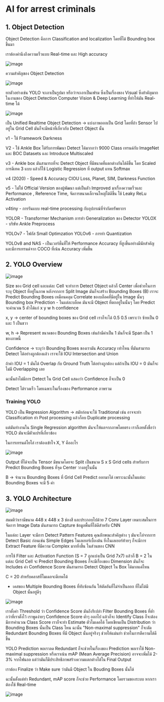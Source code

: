 # AI for arrest criminals


## 1. Object Detection

Object Detection คือการ Classification and localization โดยที่ได้ Bounding box ขึ้นมา

เราต้องคำนึงถึงความเร็วแบบ Real-time และ High accuracy

![image](https://github.com/user-attachments/assets/bd5012c8-40b8-45e7-a6f5-d84418b97984)

ความสำคัญของ Object Detection

![image](https://github.com/user-attachments/assets/5fc29574-51fb-408c-a213-7a8d8354ef2c)

ยกตัวอย่างเช่น YOLO จะเอาเป็นรูปมา หรือว่าจะเอาเป็นเฟรม ซึ่งเป็นเรื่องของ Visual ซึ่งสำคัญมากในงานของ Object Detection
Computer Vision & Deep Learning ที่ทำให้มัน Real-time ได้

![image](https://github.com/user-attachments/assets/b8ea4d8e-e9c9-4f2b-b625-682413081410)

เป็น Unified Realtime Object Detection -> แบ่งภาพออกเป็น Grid โดยที่ถ้า Sensor ไปอยู่ใน Grid Cell มันก็จะมีหน้าที่เกี่ยวกับ Detect Object นั้น

v1 - ใช้ Framework Darkness

V2 - ใช้ Ankle Box ได้รับการพัฒนา Detect ได้มากกว่า 9000 Class เทรนด์กับ ImageNet และ BOC Datasets และ Introduce Multiscaled

v3 - Ankle box มันสามารถที่จะ Detect Object ที่มีขนาดที่แตกต่างกันได้ดีขึ้น โดย Scaled การดีเทค 3 แบบ แล้วก็ใช้ Logistic Regression ที่ output แทน Softmax

v4 (2020) - Speed & Accuracy CIOU Loss, Planet, SIM, Darkness Function

v5 - ไม่ใช่ Official Version ของผู้พัฒนา แต่เป็นตัว Improved มาเรื่องความเร็วและ Performance , Reference Time, จัดการขนาดเล็กจนใหญ่ได้ดีขึ้น ใช้ Leaky ReLu Activation

v4tiny - การรันแบบ real-time processing กับอุปกรณ์ที่จำกัดทรัพยากร

YOLOR - Transformer Mechanism การทำ Generalization ของ Detector
YOLOX - บริษัท Ankle Preprocess

YOLOv7 - โฟกัส Small Optimzation YOLOv6 - การทำ Quantization

YOLOv8 and NAS - เป็นเวอร์ชั่นที่ให้ Performance Accuracy ที่สูงขึ้นอย่างมีนัยสำคัญ และมีการเทรนด์จาก COCO ที่เน้น Accuracy เพิ่มขึ้น

## 2. YOLO Overview

![image](https://github.com/user-attachments/assets/84e86dfe-b521-44fd-a103-f70c71292af6)

Size ของ Grid cell และแต่ละ Cell จะทำการ Detect Object แล้วก็ Center เพื่อช่วยในการระบุ Object ที่อยู่ในภาพ หลังจากการ Split Image
มันก็จะสร้าง Bounding Boxes (B) เราจะ Predict Bounding Boxes เหมือนคลุม Correlate ของบล็อคที่มีอยู่ใน Image นั้นๆ
Bounding box Prediction - ในแต่ละบล็อค มันจะมี Object ที่ตกอยู่ในนั้นๆ โดย Predict จะคำนวณ 5 ตัวได้แก่ x y w h confidence

x, y -> center of bounding boxes ของ Grid cell เราก็จะได้ 0.5 0.5 เพราะว่า ซ้ายเป็น 0 และ 1 เป็นขวา

w, h -> Represent ขนาดของ Bounding Boxes เช่นถ้ามีค่าเป็น 1 มันก็จะมี Span เป็น 1 ของภาพนี้

Confidence -> ระบุว่า Bounding Boxes ของเรามัน Accuracy เท่าไหน ที่มันสามารถ Detect ได้อย่างถูกต้องแล้ว เราจะใช้ IOU Intersection and Union

ถ้าค่า IOU = 1 มันได้ Overlap กับ Ground Truth ได้อย่างถูกต้อง แต่ถ้าเป็น IOU = 0 มันก็จะไม่มี Overlapping เลย

ฉะนั้นถ้าไม่มีการ Detect ใน Grid Cell แสดงว่า Confidence ก็จะเป็น 0

Detect ได้รวดเร็ว โดยเฉพาะในเรื่องของ Performance ภาพรวม

### Training YOLO

YOLO เป็น Regression Algorithm -> สมัยก่อนจะใช้ Traditional เช่น อาจจะทำ Classification ทำ Post processing แล้วก็ลบ Duplicate processing

แต่มันทำงานใน Single Regression algorithm มันจะให้ผลจากภาพโดยตรง เราก็เลยตั้งชื่อว่า YOLO มันจะมีตัวแปรที่เกี่ยวข้อง


ในการเทรนด์โยโล่ เราต้องเข้าใจ X, Y คืออะไร

![image](https://github.com/user-attachments/assets/12e4f92a-dcbd-4f80-b416-258aa17eacf6)

Output ที่ได้จะเป็น Tensor มีขนาดโดยจะ Split เป็นขนาด S x S Grid cells สำหรับการ Predict Bounding Boxes ที่จุด Center วางอยู่ในนั้น

B -> จำนวน Bounding Boxes ที่ Grid Cell Predict ออกมาได้ เพราะฉะนั้นในแต่ละ Bounding Boxes จะมี 5 ค่า


## 3. YOLO Architecture

![image](https://github.com/user-attachments/assets/f7f91224-3a24-47ef-88ec-eeca6c23c8ee)

สมมติว่าเรามีขนาด 448 x 448 x 3 ช่องสี และประกอบไปด้วย 7 Conv Layer เหมาะสมในการจัดการ Image Data มันสามารถ Capture ข้อมูลพื้นที่ได้ดีสำหรับ CNN

ในแต่ละ Layer จะมีการ Detect Pattern Features คุณลักษณะสำคัญต่าง ๆ มันจะไล่จากการ Detect Basic ก่อนเช่น Simple Edges ในเลเยอร์เบื้องต้น ยิ่งในเลเยอร์ท้ายๆ ก็จะมีการ Extract Feature ที่มีความ Complex มากยิ่งขึ้น ในส่วนของ CNN

การใช้ Filter และ Activation Function (S = 7 ถูกแบ่งเป็น Grid 7x7) แล้วก็ B = 2 ในแต่ละ Grid Cell จะ Predict Bounding Boxes ก็จะมีเรื่องของ Dimension มันก็จะ Includes ค่า Confidence Score มันสามารถ Detect Object ใน Box ได้มากแค่ไหน

C = 20 สำหรับคลาสที่โมเดลจะดีเทคได้

* เคสของ Multiple Bounding Boxes ที่ทับซ้อนกัน ให้ตัดอันที่ไม่จำเป็นออก ที่ไม่ได้มี Object นั้นอยู่ดีๆ

![image](https://github.com/user-attachments/assets/287e3c93-bc72-424d-871e-636154a1f3de)

เราตั้งค่า Threshold ว่า Confidence Score มันถึงรึเปล่า Filter Bounding Boxes ที่ต่ำกว่าที่เราตั้งไว้ เราพูดง่ายๆ Confidence Score ต่ำๆ ออกไป แล้วก็จะ Identify Class ก็จะต้องมีการคำนวณ Class Score เราก็จะทำ Estimate ตัวโมเดลได้
โดยเขียนเป็น Distribution ว่า Bounding Boxes นั้นเป็น Class ไหน ฉะนั้น "Non-maximal suppression" ก็จะตัด Redundant Bounding Boxes ที่มี Object นั้นอยู่จริงๆ ช่วยให้แม่นยำ ช่วยในการตีความได้ดีขึ้น

YOLO Prediction พอเราลด Redundant ก็จะช่วยในเรื่องของ Prediction พอเราใช้ Non-maximal suppression หรือเราเน้น mAP (Mean Average Precision) อาจจะเพิ่มได้ 2-3% จากไฟนอล แต่ว่ามันก็มีประสิทธิภาพสร้างความแตกต่างได้ใน Final Output

เราต้อง Finalize ว่า Make sure ว่ามันมี Object ใน Bouding Boxes นั้นได้

ฉะนั้นตั้งแต่ทำ Redundant, mAP score ก็จะช่วย Performance โดยรวมของระบบ หากเราต้องใช้ Real-time

![image](https://github.com/user-attachments/assets/f440f8fe-89f4-409e-972a-e877f89b2349)




